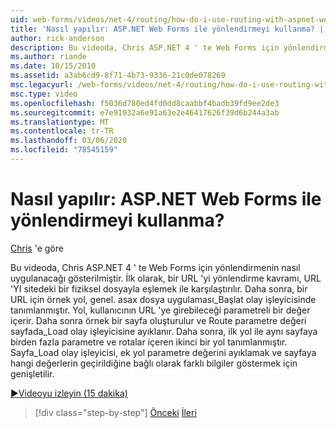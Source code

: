 ```yaml
---
uid: web-forms/videos/net-4/routing/how-do-i-use-routing-with-aspnet-web-forms
title: 'Nasıl yapılır: ASP.NET Web Forms ile yönlendirmeyi kullanma? | Microsoft Docs'
author: rick-anderson
description: Bu videoda, Chris ASP.NET 4 ' te Web Forms için yönlendirmenin nasıl uygulanacağı gösterilmiştir. İlk olarak, bir URL 'yi yönlendirme kavramı, URL 'YI bir p ile eşlemek ile karşılaştırılır...
ms.author: riande
ms.date: 10/15/2010
ms.assetid: a3ab6cd9-8f71-4b73-9336-21c0de078269
msc.legacyurl: /web-forms/videos/net-4/routing/how-do-i-use-routing-with-aspnet-web-forms
msc.type: video
ms.openlocfilehash: f5036d780ed4fd0dd8caabbf4badb39fd9ee2de3
ms.sourcegitcommit: e7e91932a6e91a63e2e46417626f39d6b244a3ab
ms.translationtype: MT
ms.contentlocale: tr-TR
ms.lasthandoff: 03/06/2020
ms.locfileid: "78545159"
---
```

# <a name="how-do-i-use-routing-with-aspnet-web-forms"></a>Nasıl yapılır: ASP.NET Web Forms ile yönlendirmeyi kullanma?

[Chris](https://twitter.com/chrispels) 'e göre

Bu videoda, Chris ASP.NET 4 ' te Web Forms için yönlendirmenin nasıl uygulanacağı gösterilmiştir. İlk olarak, bir URL 'yi yönlendirme kavramı, URL 'YI sitedeki bir fiziksel dosyayla eşlemek ile karşılaştırılır. Daha sonra, bir URL için örnek yol, genel. asax dosya uygulaması\_Başlat olay işleyicisinde tanımlanmıştır. Yol, kullanıcının URL 'ye girebileceği parametreli bir değer içerir. Daha sonra örnek bir sayfa oluşturulur ve Route parametre değeri sayfada\_Load olay işleyicisine ayıklanır. Daha sonra, ilk yol ile aynı sayfaya birden fazla parametre ve rotalar içeren ikinci bir yol tanımlanmıştır. Sayfa\_Load olay işleyicisi, ek yol parametre değerini ayıklamak ve sayfaya hangi değerlerin geçirildiğine bağlı olarak farklı bilgiler göstermek için genişletilir.

[&#9654;Videoyu izleyin (15 dakika)](https://channel9.msdn.com/Blogs/ASP-NET-Site-Videos/how-do-i-use-routing-with-aspnet-web-forms)

> [!div class="step-by-step"]
> [Önceki](aspnet-4-quick-hit-outbound-webforms-routing.md)
> [İleri](how-do-i-work-with-urls-in-aspnet-routing.md)
